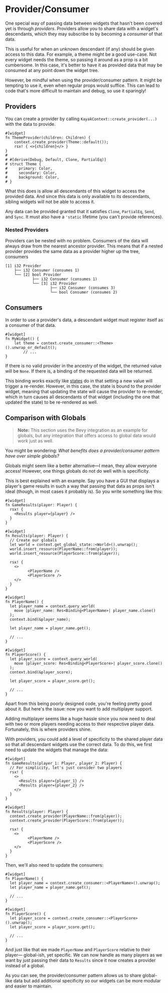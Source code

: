 # Provider/Consumer

One special way of passing data between widgets that hasn't been covered yet is through *providers*. Providers allow you to share data with a widget's descendants, which they may subscribe to by becoming a *consumer* of that data.

This is useful for when an unknown descendant (if any) should be given access to this data. For example, a theme might be a good use-case. Not every widget needs the theme, so passing it around as a prop is a bit cumbersome. In this case, it's better to have it as provided data that may be consumed at any point down the widget tree.

However, be mindful when using the provider/consumer pattern. It might be tempting to use it, even when regular props would suffice. This can lead to code that's more difficult to maintain and debug, so use it sparingly!

## Providers

You can create a provider by calling `KayakContext::create_provider(...)` with the data to provide.

```rust,noplayground
#[widget]
fn ThemeProvider(children: Children) {
    context.create_provider(Theme::default());
    rsx! { <>{children}</> }
}
#
# #[derive(Debug, Default, Clone, PartialEq)]
# struct Theme {
#     primary: Color,
#     secondary: Color,
#     background: Color,
# }
```

What this does is allow all descendants of this widget to access the provided data. And since this data is only available to its descendants, sibling widgets will not be able to access it.

Any data can be provided granted that it satisfies `Clone`, `PartialEq`, `Send`, and `Sync`. It must also have a `'static` lifetime (you can't provide references).

### Nested Providers

Providers can be nested with no problem. Consumers of the data will always draw from the nearest ancestor provider. This means that if a nested provider provides the same data as a provider higher up the tree, consumers

```
[1] i32 Provider
    ├── i32 Consumer (consumes 1)
    └── [2] bool Provider
            ├── i32 Consumer (consumes 1)
            └── [3] i32 Provider
                    ├── i32 Consumer (consumes 3)
                    └── bool Consumer (consumes 2)
```

## Consumers

In order to use a provider's data, a descendant widget must register itself as a consumer of that data.

```rust,noplayground
#[widget]
fn MyWidget() {
    let theme = context.create_consumer::<Theme>().unwrap_or_default();
		// ...
}
```

If there is no valid provider in the ancestry of the widget, the returned value will be `None`. If there is, a binding of the requested data will be returned.

This binding works exactly like [states](./state.md) do in that setting a new value will trigger a re-render. However, in this case, the state is bound to the provider widget, meaning that updating the state will cause the provider to re-render, which in turn causes all descendants of that widget (including the one that updated the state) to be re-rendered as well.

## Comparison with Globals

> **Note:** This section uses the Bevy integration as an example for globals, but any integration that offers access to global data would work just as well.

You might be wondering: *What benefits does a provider/consumer pattern have over simple globals?*

Globals might seem like a better alternative—I mean, they allow everyone access! However, one things globals do not do well with is specificity.

This is best explained with an example. Say you have a GUI that displays a player's game results in such a way that passing that data as props isn't ideal (though, in most cases it probably is). So you write something like this:

```rust,noplayground
#[widget]
fn GameResults(player: Player) {
  rsx! {
    <Results player={player} />
  }
}

#[widget]
fn Results(player: Player) {
  // Create our globals
  let world = context.get_global_state::<World>().unwrap();
  world.insert_resource(PlayerName::from(player));
  world.insert_resource(PlayerScore::from(player));
  
  rsx! {
    <>
		  <PlayerName />
		  <PlayerScore />
    </>
  }
}

#[widget]
fn PlayerName() {
  let player_name = context.query_world(
    move |player_name: Res<Binding<PlayerName>| player_name.clone()
  );
  context.bind(&player_name);
  
  let player_name = player_name.get();
  
  // ...
}

#[widget]
fn PlayerScore() {
  let player_score = context.query_world(
    move |player_score: Res<Binding<PlayerScore>| player_score.clone()
  );
  context.bind(&player_score);
  
  let player_score = player_score.get();
  
  // ...
}
```

Apart from this being poorly designed code, you're feeling pretty good about it. But here's the issue: now you want to add multiplayer support.

Adding multiplayer seems like a huge hassle since you now need to deal with two or more players needing access to their respective player data. Fortunately, this is where providers shine.

With providers, you could add a level of specificity to the shared player data so that all descendant widgets use the correct data. To do this, we first need to update the widgets that manage the data:

```rust,noplayground
#[widget]
fn GameResults(player_1: Player, player_2: Player) {
  // For simplicity, let's just consider two players
  rsx! {
    <>
      <Results player={player_1} />
      <Results player={player_2} />
    </>
  }
}

#[widget]
fn Results(player: Player) {
  context.create_provider(PlayerName::from(player));
  context.create_provider(PlayerScore::from(player));
  
  rsx! {
    <>
		  <PlayerName />
		  <PlayerScore />
    </>
  }
}
```

Then, we'll also need to update the consumers:

```rust,noplayground
#[widget]
fn PlayerName() {
  let player_name = context.create_consumer::<PlayerName>().unwrap();
  let player_name = player_name.get();
  
  // ...
}

#[widget]
fn PlayerScore() {
  let player_score = context.create_consumer::<PlayerScore>().unwrap();
  let player_score = player_score.get();
  
  // ...
}
```

And just like that we made `PlayerName` and `PlayerScore` relative to their player— global-ish, yet specific. We can now handle as many players as we want by just passing their data to `Results` since it now creates a provider instead of a global.

As you can see, the provider/consumer pattern allows us to share global-like data but add additional specificity so our widgets can be more modular and easier to maintain.
